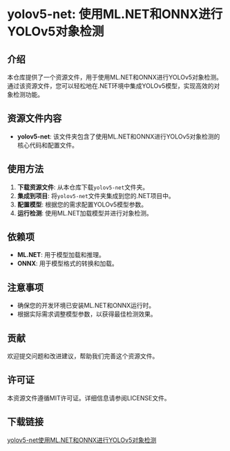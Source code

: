 # yolov5-net: 使用ML.NET和ONNX进行YOLOv5对象检测

## 介绍

本仓库提供了一个资源文件，用于使用ML.NET和ONNX进行YOLOv5对象检测。通过该资源文件，您可以轻松地在.NET环境中集成YOLOv5模型，实现高效的对象检测功能。

## 资源文件内容

- **yolov5-net**: 该文件夹包含了使用ML.NET和ONNX进行YOLOv5对象检测的核心代码和配置文件。

## 使用方法

1. **下载资源文件**: 从本仓库下载`yolov5-net`文件夹。
2. **集成到项目**: 将`yolov5-net`文件夹集成到您的.NET项目中。
3. **配置模型**: 根据您的需求配置YOLOv5模型参数。
4. **运行检测**: 使用ML.NET加载模型并进行对象检测。

## 依赖项

- **ML.NET**: 用于模型加载和推理。
- **ONNX**: 用于模型格式的转换和加载。

## 注意事项

- 确保您的开发环境已安装ML.NET和ONNX运行时。
- 根据实际需求调整模型参数，以获得最佳检测效果。

## 贡献

欢迎提交问题和改进建议，帮助我们完善这个资源文件。

## 许可证

本资源文件遵循MIT许可证。详细信息请参阅LICENSE文件。

## 下载链接

[yolov5-net使用ML.NET和ONNX进行YOLOv5对象检测](https://pan.quark.cn/s/8b8d6ee4a42d)